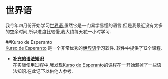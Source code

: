 ﻿世界语  
=============  

我今年四月份开始学习[世界语],虽然它是一门易学易懂的语言,但是我最近没有太多的空余时间,所以进度比较慢,我大约每天花一小时学习.  

##Kurso de Esperanto  
[Kurso de Esperanto] 是一个非常优秀的[世界语]学习软件. 软件中提供了12个课程.  
   
*  __[补充的语法知识](Esperanto-Gramma.zh)__  
在实际使用过程中,我发现[Kurso de Esperanto]的课程在一开始漏掉了一些语法知识.在此记下以供他人参考.   





[Kurso de Esperanto]:http://www.kurso.com.br/  
[世界语]:http://en.wikipedia.org/wiki/Esperanto